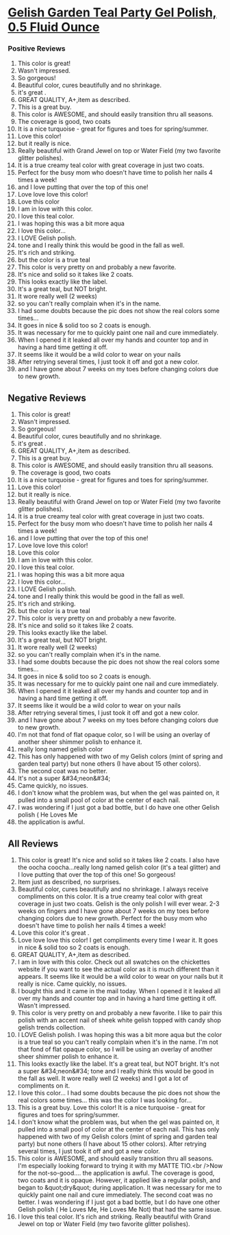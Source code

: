# [Gelish Garden Teal Party Gel Polish, 0.5 Fluid Ounce](https://products.checkmycream.com/products/Gelish-Garden-Teal-Party-Gel-Polish-0.5-Fluid-Ounce.html)

### Positive Reviews

<ol>
      <li>This color is great!</li>
      <li>Wasn&#x27;t impressed.</li>
      <li>So gorgeous!</li>
      <li>Beautiful color, cures beautifully and no shrinkage.  </li>
      <li>it&#x27;s great .</li>
      <li>GREAT QUALITY, A+,item as described.</li>
      <li>This is a great buy.</li>
      <li>This color is AWESOME, and should easily transition thru all seasons.</li>
      <li>The coverage is good, two coats</li>
      <li>It is a nice turquoise - great for figures and toes for spring/summer.</li>
      <li>Love this color!</li>
      <li>but it really is nice.  </li>
      <li>Really beautiful with Grand Jewel on top or Water Field (my two favorite glitter polishes).</li>
      <li>It is a true creamy teal color with great coverage in just two coats.  </li>
      <li>Perfect for the busy mom who doesn&#x27;t have time to polish her nails 4 times a week!</li>
      <li>and I love putting that over the top of this one!</li>
      <li>Love love love this color!</li>
      <li>Love this color</li>
      <li>I am in love with this color.  </li>
      <li>I love this teal color.</li>
      <li>I was hoping this was a bit more aqua</li>
      <li>I love this color...</li>
      <li>I LOVE Gelish polish.</li>
      <li>tone and I really think this would be good in the fall as well.  </li>
      <li>It&#x27;s rich and striking.</li>
      <li>but the color is a true teal</li>
      <li>This color is very pretty on and probably a new favorite.  </li>
      <li>It&#x27;s nice and solid so it takes like 2 coats.  </li>
      <li>This looks exactly like the label.  </li>
      <li>It&#x27;s a great teal, but NOT bright.  </li>
      <li>It wore really well (2 weeks)</li>
      <li>so you can&#x27;t really complain when it&#x27;s in the name.  </li>
      <li>I had some doubts because the pic does not show the real colors some times...</li>
      <li>It goes in nice &amp; solid too so 2 coats is enough.</li>
      <li>It was necessary for me to quickly paint one nail and cure immediately.</li>
      <li>When I opened it it leaked all over my hands and counter top and in having a hard time getting it off.</li>
      <li>It seems like it would be a wild color to wear on your nails</li>
      <li>After retrying several times, I just took it off and got a new color.</li>
      <li>and I have gone about 7 weeks on my toes before changing colors due to new growth.</li>
</ol>


<h2>Negative Reviews</h2>
<ol>
<li> This color is great!</li>
<li> Wasn&#x27;t impressed.</li>
<li> So gorgeous!</li>
<li> Beautiful color, cures beautifully and no shrinkage.  </li>
<li> it&#x27;s great .</li>
<li> GREAT QUALITY, A+,item as described.</li>
<li> This is a great buy.</li>
<li> This color is AWESOME, and should easily transition thru all seasons.</li>
<li> The coverage is good, two coats</li>
<li> It is a nice turquoise - great for figures and toes for spring/summer.</li>
<li> Love this color!</li>
<li> but it really is nice.  </li>
<li> Really beautiful with Grand Jewel on top or Water Field (my two favorite glitter polishes).</li>
<li> It is a true creamy teal color with great coverage in just two coats.  </li>
<li> Perfect for the busy mom who doesn&#x27;t have time to polish her nails 4 times a week!</li>
<li> and I love putting that over the top of this one!</li>
<li> Love love love this color!</li>
<li> Love this color</li>
<li> I am in love with this color.  </li>
<li> I love this teal color.</li>
<li> I was hoping this was a bit more aqua</li>
<li> I love this color...</li>
<li> I LOVE Gelish polish.</li>
<li> tone and I really think this would be good in the fall as well.  </li>
<li> It&#x27;s rich and striking.</li>
<li> but the color is a true teal</li>
<li> This color is very pretty on and probably a new favorite.  </li>
<li> It&#x27;s nice and solid so it takes like 2 coats.  </li>
<li> This looks exactly like the label.  </li>
<li> It&#x27;s a great teal, but NOT bright.  </li>
<li> It wore really well (2 weeks)</li>
<li> so you can&#x27;t really complain when it&#x27;s in the name.  </li>
<li> I had some doubts because the pic does not show the real colors some times...</li>
<li> It goes in nice &amp; solid too so 2 coats is enough.</li>
<li> It was necessary for me to quickly paint one nail and cure immediately.</li>
<li> When I opened it it leaked all over my hands and counter top and in having a hard time getting it off.</li>
<li> It seems like it would be a wild color to wear on your nails</li>
<li> After retrying several times, I just took it off and got a new color.</li>
<li> and I have gone about 7 weeks on my toes before changing colors due to new growth.</li>
<li> I&#x27;m not that fond of flat opaque color, so I will be using an overlay of another sheer shimmer polish to enhance it.</li>
<li> really long named gelish color</li>
<li> This has only happened with two of my Gelish colors (mint of spring and garden teal party) but none others (I have about 15 other colors).  </li>
<li> The second coat was no better.  </li>
<li> It&#x27;s not a super &amp;#34;neon&amp;#34;</li>
<li> Came quickly, no issues.</li>
<li> I don&#x27;t know what the problem was, but when the gel was painted on, it pulled into a small pool of color at the center of each nail.  </li>
<li> I was wondering if I just got a bad bottle, but I do have one other Gelish polish ( He Loves Me</li>
<li> the application is awful.</li>
</ol>

<h2>All Reviews</h2>

<ol>
    <li> This color is great! It&#x27;s nice and solid so it takes like 2 coats.  I also have the oocha coocha...really long named gelish color (it&#x27;s a teal glitter) and I love putting that over the top of this one! So gorgeous!</li>
    <li> Item just as described, no surprises.</li>
    <li> Beautiful color, cures beautifully and no shrinkage.  I always receive compliments on this color. It is a true creamy teal color with great coverage in just two coats.  Gelish is the only polish I will ever wear.  2-3 weeks on fingers and I have gone about 7 weeks on my toes before changing colors due to new growth. Perfect for the busy mom who doesn&#x27;t have time to polish her nails 4 times a week!</li>
    <li> Love this color it&#x27;s great .</li>
    <li> Love love love this color! I get compliments every time I wear it. It goes in nice &amp; solid too so 2 coats is enough.</li>
    <li> GREAT QUALITY, A+,item as described.</li>
    <li> I am in love with this color.  Check out all swatches on the chickettes website if you want to see the actual color as it is much different than it appears.  It seems like it would be a wild color to wear on your nails but it really is nice.  Came quickly, no issues.</li>
    <li> I bought this and it came in the mail today. When I opened it it leaked all over my hands and counter top and in having a hard time getting it off. Wasn&#x27;t impressed.</li>
    <li> This color is very pretty on and probably a new favorite.  I like to pair this polish with an accent nail of sheek white gelish topped with candy shop gelish trends collection.</li>
    <li> I LOVE Gelish polish. I was hoping this was a bit more aqua but the color is a true teal so you can&#x27;t really complain when it&#x27;s in the name.  I&#x27;m not that fond of flat opaque color, so I will be using an overlay of another sheer shimmer polish to enhance it.</li>
    <li> This looks exactly like the label.  It&#x27;s a great teal, but NOT bright.  It&#x27;s not a super &amp;#34;neon&amp;#34; tone and I really think this would be good in the fall as well.  It wore really well (2 weeks) and I got a lot of compliments on it.</li>
    <li> I love this color... I had some doubts because the pic does not show the real colors some times... this was the color I was looking for...</li>
    <li> This is a great buy. Love this color! It is a nice turquoise - great for figures and toes for spring/summer.</li>
    <li> I don&#x27;t know what the problem was, but when the gel was painted on, it pulled into a small pool of color at the center of each nail.  This has only happened with two of my Gelish colors (mint of spring and garden teal party) but none others (I have about 15 other colors).  After retrying several times, I just took it off and got a new color.</li>
    <li> This color is AWESOME, and should easily transition thru all seasons. I&#x27;m especially looking forward to trying it with my MATTE TIO.&lt;br /&gt;Now for the not-so-good.... the application is awful. The coverage is good, two coats and it is opaque. However, it applied like a regular polish, and began to &amp;quot;dry&amp;quot; during application.  It was necessary for me to quickly paint one nail and cure immediately. The second coat was no better.  I was wondering if I just got a bad bottle, but I do have one other Gelish polish ( He Loves Me, He Loves Me Not)  that had the same issue.</li>
    <li> I love this teal color. It&#x27;s rich and striking. Really beautiful with Grand Jewel on top or Water Field (my two favorite glitter polishes).</li>
</ol>




